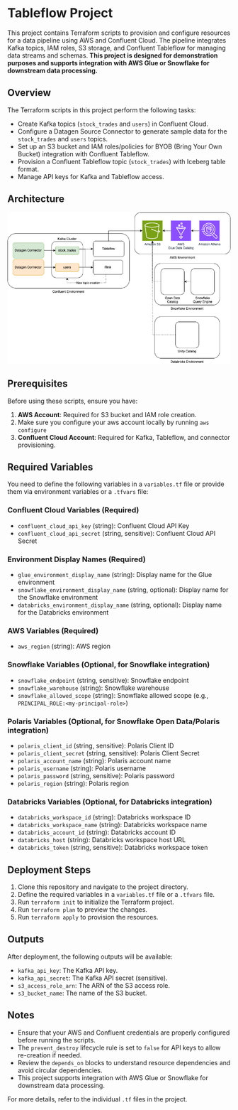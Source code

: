 # Tableflow Project

This project contains Terraform scripts to provision and configure resources for a data pipeline using AWS and Confluent Cloud. The pipeline integrates Kafka topics, IAM roles, S3 storage, and Confluent Tableflow for managing data streams and schemas. **This project is designed for demonstration purposes and supports integration with AWS Glue or Snowflake for downstream data processing.**

## Overview

The Terraform scripts in this project perform the following tasks:
- Create Kafka topics (`stock_trades` and `users`) in Confluent Cloud.
- Configure a Datagen Source Connector to generate sample data for the `stock_trades` and `users` topics.
- Set up an S3 bucket and IAM roles/policies for BYOB (Bring Your Own Bucket) integration with Confluent Tableflow.
- Provision a Confluent Tableflow topic (`stock_trades`) with Iceberg table format.
- Manage API keys for Kafka and Tableflow access.

## Architecture
![](tableflow-demo.drawio.png)

## Prerequisites

Before using these scripts, ensure you have:
1. **AWS Account**: Required for S3 bucket and IAM role creation.
2. Make sure you configure your aws account locally by running `aws configure`
3. **Confluent Cloud Account**: Required for Kafka, Tableflow, and connector provisioning.

## Required Variables

You need to define the following variables in a `variables.tf` file or provide them via environment variables or a `.tfvars` file:

### Confluent Cloud Variables (Required)
- `confluent_cloud_api_key` (string): Confluent Cloud API Key
- `confluent_cloud_api_secret` (string, sensitive): Confluent Cloud API Secret

### Environment Display Names (Required)
- `glue_environment_display_name` (string): Display name for the Glue environment
- `snowflake_environment_display_name` (string, optional): Display name for the Snowflake environment
- `databricks_environment_display_name` (string, optional): Display name for the Databricks environment

### AWS Variables (Required)
- `aws_region` (string): AWS region

### Snowflake Variables (Optional, for Snowflake integration)
- `snowflake_endpoint` (string, sensitive): Snowflake endpoint
- `snowflake_warehouse` (string): Snowflake warehouse
- `snowflake_allowed_scope` (string): Snowflake allowed scope (e.g., `PRINCIPAL_ROLE:<my-principal-role>`)

### Polaris Variables (Optional, for Snowflake Open Data/Polaris integration)
- `polaris_client_id` (string, sensitive): Polaris Client ID
- `polaris_client_secret` (string, sensitive): Polaris Client Secret
- `polaris_account_name` (string): Polaris account name
- `polaris_username` (string): Polaris username
- `polaris_password` (string, sensitive): Polaris password
- `polaris_region` (string): Polaris region

### Databricks Variables (Optional, for Databricks integration)
- `databricks_workspace_id` (string): Databricks workspace ID
- `databricks_workspace_name` (string): Databricks workspace name
- `databricks_account_id` (string): Databricks account ID
- `databricks_host` (string): Databricks workspace host URL
- `databricks_token` (string, sensitive): Databricks workspace token

## Deployment Steps

1. Clone this repository and navigate to the project directory.
2. Define the required variables in a `variables.tf` file or a `.tfvars` file.
3. Run `terraform init` to initialize the Terraform project.
4. Run `terraform plan` to preview the changes.
5. Run `terraform apply` to provision the resources.

## Outputs

After deployment, the following outputs will be available:
- `kafka_api_key`: The Kafka API key.
- `kafka_api_secret`: The Kafka API secret (sensitive).
- `s3_access_role_arn`: The ARN of the S3 access role.
- `s3_bucket_name`: The name of the S3 bucket.

## Notes

- Ensure that your AWS and Confluent credentials are properly configured before running the scripts.
- The `prevent_destroy` lifecycle rule is set to `false` for API keys to allow re-creation if needed.
- Review the `depends_on` blocks to understand resource dependencies and avoid circular dependencies.
- This project supports integration with AWS Glue or Snowflake for downstream data processing.

For more details, refer to the individual `.tf` files in the project.
